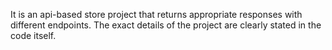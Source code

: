 It is an api-based store project that returns appropriate responses with different endpoints. The exact details of the project are clearly stated in the code itself.
